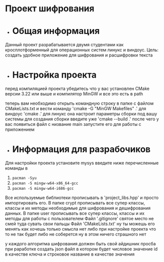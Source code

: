 # Проект шифрования
* # Общая информация
Данный проект разрабатывается двумя студентами как кросплотформенный для операционных систем линукс и виндоус.
Цель: создать удобное приложение для шифрования и расшифровки текста

* # Настройка проекта 
перед компиляцией проекта убедитесь что у вас установлен CMake версии 3.22 или выше и компилятор MinGW и все это есть в path

теперь вам необходимо открыть командную строку в папке с файлом CMakeLists.txt и вести команду 'cmake -G "MinGW Makefiles" .' для виндоус 'cmake .' для линукс она настроит параметры сборки под вашу системы 
для создания сборки введите уже 'cmake --build .' после чего у вас появиться файл с низвание main запустите его для работы с приложением

* # Информация для разрабочиков
Для настройки проекта установите mysys 
введите ниже перечисленные команды в 
1)  ``` pacman -Syu ```
2)  ``` pacman -S mingw-w64-x86_64-gcc ```
3)  ``` pacman -S mingw-w64-i686-gcc ```

Все используемые библиотеки прописывать в 'project_libs.hpp' и просто импортировать его.
В папке crypt прописывать все супер классы, классы и их методы необходимые для шифрования и дешифрования данных.
В папке user прописывать все супер классы, классы и их методы для работы с пользователем 
Файл '.gitignore' святое место не смей туда сувать свои пальцы 
Файл 'CMakeLists.txt' ну ты можешь его менять как хочешь только смысла нет либо при настройке проекта что то не так будет либо не соберется ну в этом ничего страшного нет

у каждого алгоритма шифрования должен быть свой айдишник просба при раработке создать json файл в котором будет числовое значение id в качестве ключа и строковое название в качестве значения 